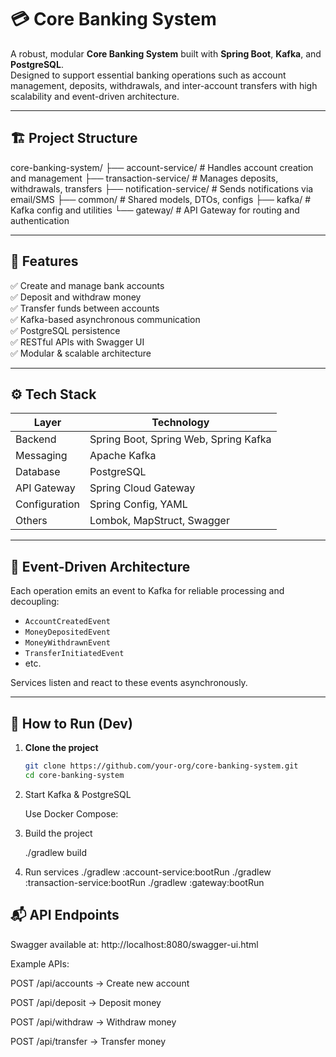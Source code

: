 # 💳 Core Banking System

A robust, modular **Core Banking System** built with **Spring Boot**, **Kafka**, and **PostgreSQL**.  
Designed to support essential banking operations such as account management, deposits, withdrawals, and inter-account transfers with high scalability and event-driven architecture.

---

## 🏗️ Project Structure

core-banking-system/
├── account-service/ # Handles account creation and management
├── transaction-service/ # Manages deposits, withdrawals, transfers
├── notification-service/ # Sends notifications via email/SMS
├── common/ # Shared models, DTOs, configs
├── kafka/ # Kafka config and utilities
└── gateway/ # API Gateway for routing and authentication


---

## 🚀 Features

✅ Create and manage bank accounts  
✅ Deposit and withdraw money  
✅ Transfer funds between accounts  
✅ Kafka-based asynchronous communication  
✅ PostgreSQL persistence  
✅ RESTful APIs with Swagger UI  
✅ Modular & scalable architecture

---

## ⚙️ Tech Stack

| Layer            | Technology           |
|------------------|----------------------|
| Backend          | Spring Boot, Spring Web, Spring Kafka |
| Messaging        | Apache Kafka         |
| Database         | PostgreSQL           |
| API Gateway      | Spring Cloud Gateway |
| Configuration    | Spring Config, YAML  |
| Others           | Lombok, MapStruct, Swagger |

---

## 🔁 Event-Driven Architecture

Each operation emits an event to Kafka for reliable processing and decoupling:

- `AccountCreatedEvent`
- `MoneyDepositedEvent`
- `MoneyWithdrawnEvent`
- `TransferInitiatedEvent`
- etc.

Services listen and react to these events asynchronously.

---

## 🔧 How to Run (Dev)

1. **Clone the project**
   ```bash
   git clone https://github.com/your-org/core-banking-system.git
   cd core-banking-system
2. Start Kafka & PostgreSQL

    Use Docker Compose:
3. Build the project

    ./gradlew build
4. Run services
    ./gradlew :account-service:bootRun
    ./gradlew :transaction-service:bootRun
    ./gradlew :gateway:bootRun
## 📬 API Endpoints
Swagger available at:
  http://localhost:8080/swagger-ui.html
  
  Example APIs:
  
  POST /api/accounts → Create new account
  
  POST /api/deposit → Deposit money
  
  POST /api/withdraw → Withdraw money
  
  POST /api/transfer → Transfer money

